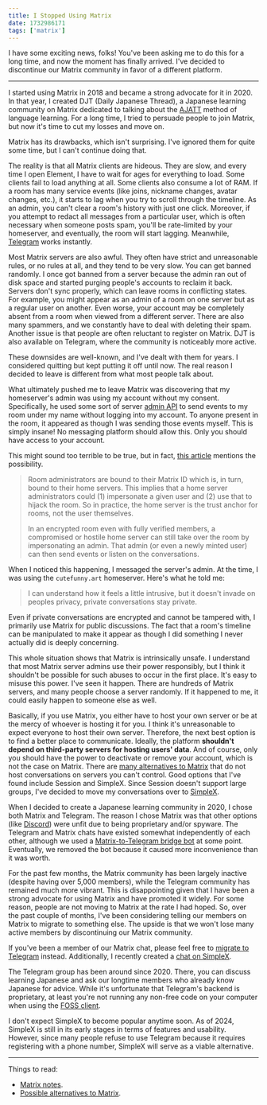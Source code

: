 ```yaml
---
title: I Stopped Using Matrix
date: 1732986171
tags: ['matrix']
---
```


I have some exciting news, folks!
You've been asking me to do this for a long time,
and now the moment has finally arrived.
I've decided to discontinue our Matrix community
in favor of a different platform.

****

I started using Matrix in 2018 and became a strong advocate for it in 2020.
In that year,
I created DJT (Daily Japanese Thread),
a Japanese learning community on Matrix
dedicated to talking about the [AJATT](whats-ajatt.html) method of language learning.
For a long time,
I tried to persuade people to join Matrix,
but now it's time to cut my losses and move on.

Matrix has its drawbacks, which isn't surprising.
I've ignored them for quite some time,
but I can't continue doing that.

The reality is that all Matrix clients are hideous.
They are slow,
and every time I open Element,
I have to wait for ages for everything to load.
Some clients fail to load anything at all.
Some clients also consume a lot of RAM.
If a room has many service events (like joins, nickname changes, avatar changes, etc.),
it starts to lag when you try to scroll through the timeline.
As an admin,
you can't clear a room's history with just one click.
Moreover,
if you attempt to redact all messages from a particular user,
which is often necessary when someone posts spam,
you'll be rate-limited by your homeserver,
and eventually,
the room will start lagging.
Meanwhile, [Telegram](https://wiki.archlinux.org/title/Telegram) works instantly.

Most Matrix servers are also awful.
They often have strict and unreasonable rules,
or no rules at all,
and they tend to be very slow.
You can get banned randomly.
I once got banned from a server because the admin ran out of disk space
and started purging people's accounts to reclaim it back.
Servers don't sync properly,
which can leave rooms in conflicting states.
For example,
you might appear as an admin of a room on one server
but as a regular user on another.
Even worse,
your account may be completely absent from a room when viewed from a different server.
There are also many spammers,
and we constantly have to deal with deleting their spam.
Another issue is that people are often reluctant to register on Matrix.
DJT is also available on Telegram, where the community is noticeably more active.

These downsides are well-known, and I've dealt with them for years.
I considered quitting but kept putting it off until now.
The real reason I decided to leave is different from what most people talk about.

What ultimately pushed me to leave Matrix was discovering that
my homeserver's admin was using my account without my consent.
Specifically,
he used some sort of server
[admin API](https://web.archive.org/web/20240619034056if_/https://matrix-org.github.io/synapse/v1.46/admin_api/rooms.html#make-room-admin-api)
to send events to my room under my name
without logging into my account.
To anyone present in the room,
it appeared as though I was sending those events myself.
This is simply insane!
No messaging platform should allow this.
Only you should have access to your account.

This might sound too terrible to be true,
but in fact,
[this article](https://anarc.at/blog/2022-06-17-matrix-notes/#room-admins)
mentions the possibility.

> Room administrators are bound to their Matrix ID which is, in turn, bound to
> their home servers. This implies that a home server administrators could (1)
> impersonate a given user and (2) use that to hijack the room. So in practice,
> the home server is the trust anchor for rooms, not the user themselves.
>
> In an encrypted room even with fully verified members, a compromised or
> hostile home server can still take over the room by impersonating an admin.
> That admin (or even a newly minted user) can then send events or listen on
> the conversations.

When I noticed this happening,
I messaged the server's admin.
At the time,
I was using the `cutefunny.art` homeserver.
Here's what he told me:

> I can understand how it feels a little intrusive,
> but it doesn't invade on peoples privacy, private conversations stay private.

Even if private conversations are encrypted and cannot be tampered with,
I primarily use Matrix for public discussions.
The fact that a room's timeline can be manipulated
to make it appear as though I did something I never actually did
is deeply concerning.

This whole situation shows that Matrix is intrinsically unsafe.
I understand that most Matrix server admins use their power responsibly,
but I think it shouldn't be possible for such abuses to occur in the first place.
It's easy to misuse this power.
I've seen it happen.
There are hundreds of Matrix servers,
and many people choose a server randomly.
If it happened to me,
it could easily happen to someone else as well.

Basically,
if you use Matrix,
you either have to host your own server
or be at the mercy of whoever is hosting it for you.
I think it's unreasonable to expect everyone to host their own server.
Therefore,
the next best option is to find a better place to communicate.
Ideally,
the platform **shouldn't depend on third-party servers for hosting users' data**.
And of course,
only you should have the power to deactivate or remove your account,
which is not the case on Matrix.
There are [many alternatives to Matrix](https://bkil.gitlab.io/secuchart/)
that do not host conversations on servers you can't control.
Good options that I've found include Session and SimpleX.
Since Session doesn't support large groups,
I've decided to move my conversations over to [SimpleX](https://simplex.chat/).

When I decided to create a Japanese learning community in 2020,
I chose both Matrix and Telegram.
The reason I chose Matrix was that other options
(like [Discord](https://spyware.neocities.org/articles/discord))
were unfit due to being proprietary and/or spyware.
The Telegram and Matrix chats have existed somewhat independently of each other,
although we used a [Matrix-to-Telegram bridge bot](https://t2bot.io/telegram/) at some point.
Eventually,
we removed the bot because it caused more inconvenience than it was worth.

For the past few months,
the Matrix community has been largely inactive (despite having over 5,000 members),
while the Telegram community has remained much more vibrant.
This is disappointing given that I have been a strong advocate for using Matrix
and have promoted it widely.
For some reason,
people are not moving to Matrix at the rate I had hoped.
So,
over the past couple of months,
I've been considering telling our members on Matrix to migrate to something else.
The upside is that we won't lose many active members by discontinuing our Matrix community.

If you've been a member of our Matrix chat,
please feel free to [migrate to Telegram](join-our-community.html#our-group) instead.
Additionally,
I recently created a [chat on SimpleX](join-our-community.html#simplex-chat).

The Telegram group has been around since 2020.
There,
you can discuss learning Japanese
and ask our longtime members who already know Japanese for advice.
While it's unfortunate that Telegram's backend is proprietary,
at least you're not running any non-free code on your computer when using the
[FOSS client](https://github.com/telegramdesktop/tdesktop/).

I don't expect SimpleX to become popular anytime soon.
As of 2024,
SimpleX is still in its early stages in terms of features and usability.
However,
since many people refuse to use Telegram
because it requires registering with a phone number,
SimpleX will serve as a viable alternative.

****

Things to read:

* [Matrix notes](https://anarc.at/blog/2022-06-17-matrix-notes/).
* [Possible alternatives to Matrix](https://bkil.gitlab.io/secuchart/).
